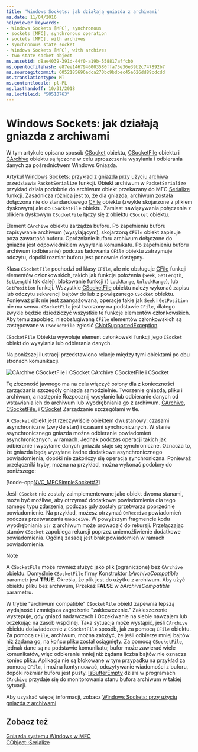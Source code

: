 ```yaml
---
title: 'Windows Sockets: jak działają gniazda z archiwami'
ms.date: 11/04/2016
helpviewer_keywords:
- Windows Sockets [MFC], synchronous
- sockets [MFC], synchronous operation
- sockets [MFC], with archives
- synchronous state socket
- Windows Sockets [MFC], with archives
- two-state socket object
ms.assetid: d8ae4039-391d-44f0-a19b-558817affcbb
ms.openlocfilehash: e87ee1467946003580ffa75e36e39b2c747892b7
ms.sourcegitcommit: 6052185696adca270bc9bdbec45a626dd89cdcdd
ms.translationtype: MT
ms.contentlocale: pl-PL
ms.lasthandoff: 10/31/2018
ms.locfileid: "50510763"
---
```

# <a name="windows-sockets-how-sockets-with-archives-work"></a>Windows Sockets: jak działają gniazda z archiwami

W tym artykule opisano sposób [CSocket](../mfc/reference/csocket-class.md) obiektu, [CSocketFile](../mfc/reference/csocketfile-class.md) obiektu i [CArchive](../mfc/reference/carchive-class.md) obiektu są łączone w celu uproszczenia wysyłania i odbierania danych za pośrednictwem Windows Gniazda.

Artykuł [Windows Sockets: przykład z gniazda przy użyciu archiwa](../mfc/windows-sockets-example-of-sockets-using-archives.md) przedstawia `PacketSerialize` funkcji. Obiekt archiwum w `PacketSerialize` przykład działa podobnie do archiwum obiekt przekazany do MFC [Serialize](../mfc/reference/cobject-class.md#serialize) funkcji. Zasadnicza różnica jest to, że dla gniazda, archiwum została dołączona nie do standardowego [CFile](../mfc/reference/cfile-class.md) obiektu (zwykle skojarzone z plikiem dyskowym) ale do `CSocketFile` obiektu. Zamiast nawiązywania połączenia z plikiem dyskowym `CSocketFile` łączy się z obiektu `CSocket` obiektu.

Element `CArchive` obiektu zarządza buforu. Po zapełnieniu buforu zapisywanie archiwum (wysyłającym), skojarzoną `CFile` obiekt zapisuje poza zawartość buforu. Opróżnianie buforu archiwum dołączone do gniazda jest odpowiednikiem wysyłania komunikatu. Po zapełnieniu buforu archiwum (odbieranie) podczas ładowania `CFile` obiektu zatrzymuje odczytu, dopóki rozmiar buforu jest ponownie dostępny.

Klasa `CSocketFile` pochodzi od klasy `CFile`, ale nie obsługuje [CFile](../mfc/reference/cfile-class.md) funkcji elementów członkowskich, takich jak funkcje położenia (`Seek`, `GetLength`, `SetLength`i tak dalej), blokowanie funkcji () `LockRange`, `UnlockRange`), lub `GetPosition` funkcji. Wszystkie [CSocketFile](../mfc/reference/csocketfile-class.md) obiektu należy wykonać zapisu lub odczytu sekwencji bajtów do lub z powiązanego `CSocket` obiektu. Ponieważ plik nie jest zaangażowana, operacje takie jak `Seek` i `GetPosition` nie ma sensu. `CSocketFile` jest tworzony na podstawie `CFile`, dlatego zwykle będzie dziedziczyć wszystkie te funkcje elementów członkowskich. Aby temu zapobiec, nieobsługiwaną `CFile` elementów członkowskich są zastępowane w `CSocketFile` zgłosić [CNotSupportedException](../mfc/reference/cnotsupportedexception-class.md).

`CSocketFile` Obiektu wywołuje element członkowski funkcji jego `CSocket` obiekt do wysyłania lub odbierania danych.

Na poniższej ilustracji przedstawiono relacje między tymi obiektami po obu stronach komunikacji.

![CArchive CSocketFile i CSocket](../mfc/media/vc38ia1.gif "vc38ia1") CArchive CSocketFile i CSocket

Tę złożoność jawnego ma na celu włączyć osłony dla z konieczności zarządzania szczegóły gniazda samodzielnie. Tworzenie gniazda, pliku i archiwum, a następnie Rozpocznij wysyłanie lub odbieranie danych od wstawiania ich do archiwum lub wyodrębniania go z archiwum. [CArchive](../mfc/reference/carchive-class.md), [CSocketFile](../mfc/reference/csocketfile-class.md), i [CSocket](../mfc/reference/csocket-class.md) Zarządzanie szczegółami w tle.

A `CSocket` obiekt jest rzeczywiście obiektem dwustanowy: czasami asynchroniczne (zwykle stan) i czasami synchronicznych. W stanie asynchronicznego gniazda można odbieranie powiadomień asynchronicznych, w ramach. Jednak podczas operacji takich jak odbieranie i wysyłanie danych gniazda staje się synchroniczne. Oznacza to, że gniazda będą wysyłane żadne dodatkowe asynchronicznego powiadomienia, dopóki nie zakończy się operacja synchroniczna. Ponieważ przełączniki tryby, można na przykład, można wykonać podobny do poniższego:

[!code-cpp[NVC_MFCSimpleSocket#2](../mfc/codesnippet/cpp/windows-sockets-how-sockets-with-archives-work_1.cpp)]

Jeśli `CSocket` nie zostały zaimplementowane jako obiekt dwoma stanami, może być możliwe, aby otrzymać dodatkowe powiadomienia dla tego samego typu zdarzenia, podczas gdy zostały przetwarza poprzednie powiadomienie. Na przykład, możesz otrzymać `OnReceive` powiadomień podczas przetwarzania `OnReceive`. W powyższym fragmencie kodu wyodrębniania `str` z archiwum może prowadzić do rekursji. Przełączając stanów `CSocket` zapobiega rekursji poprzez uniemożliwienie dodatkowe powiadomienia. Ogólną zasadą jest brak powiadomień w ramach powiadomienia.

> [!NOTE]
>  A `CSocketFile` może również służyć jako plik (ograniczone) bez `CArchive` obiektu. Domyślnie `CSocketFile` firmy Konstruktor *bArchiveCompatible* parametr jest **TRUE**. Określa, że plik jest do użytku z archiwum. Aby użyć obiektu pliku bez archiwum, Przekaż **FALSE** w *bArchiveCompatible* parametru.

W trybie "archiwum compatible" `CSocketFile` obiekt zapewnia lepszą wydajność i zmniejsza zagrożenie "zakleszczenie." Zakleszczenie występuje, gdy gniazd nadawczych i Oczekiwanie na siebie nawzajem lub oczekując na zasób wspólnej. Taka sytuacja może wystąpić, jeśli `CArchive` obiektu doświadczenie z `CSocketFile` sposób, jak za pomocą `CFile` obiektu. Za pomocą `CFile`, archiwum, można założyć, że jeśli odbierze mniej bajtów niż żądana go, na końcu pliku został osiągnięty. Za pomocą `CSocketFile`, jednak dane są na podstawie komunikatu; bufor może zawierać wiele komunikatów, więc odbieranie mniej niż żądana liczba bajtów nie oznacza koniec pliku. Aplikacja nie są blokowane w tym przypadku na przykład za pomocą `CFile`, i można kontynuować, odczytywanie wiadomości z buforu, dopóki rozmiar buforu jest pusty. [IsBufferEmpty](../mfc/reference/carchive-class.md#isbufferempty) działa w programach `CArchive` przydaje się do monitorowania stanu bufora archiwum w takiej sytuacji.

Aby uzyskać więcej informacji, zobacz [Windows Sockets: przy użyciu gniazda z archiwami](../mfc/windows-sockets-using-sockets-with-archives.md)

## <a name="see-also"></a>Zobacz też

[Gniazda systemu Windows w MFC](../mfc/windows-sockets-in-mfc.md)<br/>
[CObject::Serialize](../mfc/reference/cobject-class.md#serialize)

